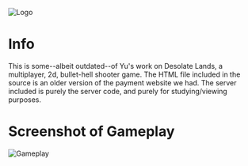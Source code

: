 ![Logo](https://cdn.discordapp.com/attachments/616061053662527502/790365924653531144/desolate_lands_logo_bright.png)

# Info
This is some--albeit outdated--of Yu's work on Desolate Lands, a multiplayer, 2d, bullet-hell shooter game. The HTML file included in the source is an older version of the payment website we had. The server included is purely the server code, and purely for studying/viewing purposes.

# Screenshot of Gameplay
![Gameplay](https://gm1.ggpht.com/INIje6qF8rSS9Jc1f1hXGx-eBSh4MJYxOmvh2HVunQltAYlJB2DC5s13LGwui8AihRj9M1lvR4sxwL4bRdwuUzORqAJwjCWaG0QOGQSE4oWp9cYvaYO5u1CE6GoIsw21mKlLZvsIbU241z565jArllQqo8qKs8ZlzM72JT6F7bUYLp0iwZJF6Khj3CKP8EPQZ-tAt0tUcduYeXeQfJEX0eU2wE97jf2ptk6jI0qX4X-eDseQwX7uj5QAGzoy8QjPu0ZLJ798nnyDxo9yr3X2dW_-XNAO35btz7QLVVcJNNA9HVaG5K_MYeEJOW0RwlLVCF4SMLuncXZhdldzTyhbLFArAdmO_WJrdQe-xun_7yTBxetvx3tFuQap60QpGuX3JhseErv_SonzgfndLBmSO63pE8RR3BDg8B6GTLAFMBOd7ImLAwDo4vLY3Gx3hjaQhqVR9FqRwANupLmV5l33HY2km8JcFFipFKgP-9G0BC2TzUlMcxenHS-3w4_uvIS52_pCFuwCr8y-qqcThU4TcLGzUU1JHXDQ_mpU8BbbqtG1s0PuyaKioy1KXEKGGYrx1VCdKSBjk4TJrox5_hDpMdwrl-6_rHwtfVsG0GKW0N6RkAtw40mZHFgzmwzdJt_AJrYB2OIk1hB7AjZexZ3N91OazJ1FJPb3Baf78n_MUZMrqyv_LVDmSGE2_WK4IAp6nC700h79DgGHCNU7u_6_I1Jlak_EHERPNFjWpEoH72tE-ZqZ_8no4f8kZelC8Gy7Bpk=s0-l75-ft-l75-ft)
